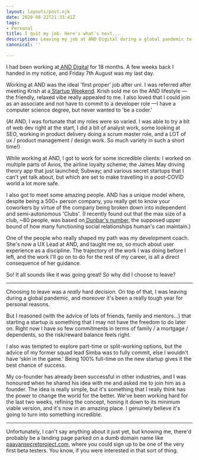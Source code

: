 ```yaml
---
layout: layouts/post.njk
date: 2020-08-22T21:33:41Z
tags:
- Personal
title: I quit my job. Here's what's next...
description: Leaving my job at AND Digital during a global pandemic to start a startup.
canonical: ''

---
```

I had been working at[ AND Digital](https://and.digital/) for 18 months. A few weeks back I handed in my notice, and Friday 7th August was my last day.

Working at AND was the ideal 'first proper' job after uni. I was referred after meeting Krish at a[ Startup Weekend](https://startupweekend.org/). Krish sold me on the AND lifestyle — the friendly, relaxed vibe really appealed to me. I also loved that I could join as an associate and not have to commit to a developer role —I have a computer science degree, but never wanted to 'be a coder.'

(At AND, I was fortunate that my roles were so varied. I was able to try a bit of web dev right at the start, I did a bit of analyst work, some looking at SEO, working in product delivery doing a scrum master role, and a LOT of ux / product management / design work. So much variety in such a short time!)

While working at AND, I got to work for some incredible clients: I worked on multiple parts of Avios, the airline loyalty scheme; the James May driving theory app that just launched; Subway; and various secret startups that I can't yet talk about, but which are set to make travelling in a post-COVID world a lot more safe.

I also got to meet some amazing people. AND has a unique model where, despite being a 500+ person company, you really get to know your coworkers by virtue of the company being broken down into independent and semi-autonomous 'Clubs'. (I recently found out that the max size of a club, \~80 people, was based on[ Dunbar's number](https://en.wikipedia.org/wiki/Dunbar%27s_number), the supposed upper bound of how many functioning social relationships human's can maintain.)

One of the people who really shaped my path was my development coach. She's now a UX Lead at AND, and taught me so, so much about user experience as a discipline. The trajectory of the work I was doing before I left, and the work I'll go on to do for the rest of my career, is all a direct consequence of her guidance.

So! It all sounds like it was going great! So why did I choose to leave?

***

Choosing to leave was a _really_ hard decision. On top of that, I was leaving during a global pandemic, and moreover it's been a really tough year for personal reasons.

But I reasoned (with the advice of lots of friends, family and mentors...) that starting a startup is something that I may not have the freedom to do later on. Right now I have so few commitments in terms of family / a mortgage / dependents, so the risk/reward balance feels right.

I also was tempted to explore part-time or split-working options, but the advice of my former squad lead Simba was to fully commit, else I wouldn't have 'skin in the game.' Being 100% full-time on the new startup gives it the best chance of success.

My co-founder has already been successful in other industries, and I was honoured when he shared his idea with me and asked me to join him as a founder. The idea is really simple, but it's something that I really think has the power to change the world for the better. We've been working hard for the last two weeks, refining the concept, honing it down to its minimum viable version, and it's now in an amazing place. I genuinely believe it's going to turn into something incredible.

***

Unfortunately, I can't say anything about it just yet, but knowing me, there'd probably be a landing page parked on a dumb domain name like[ paavansecretproject.com](https://paavansecretproject.com/), where you could sign up to be one of the very first beta testers. You know, if you were interested in that sort of thing.